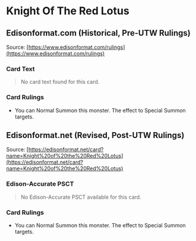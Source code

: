 # Knight Of The Red Lotus

## Edisonformat.com (Historical, Pre-UTW Rulings)

Source: [https://www.edisonformat.com/rulings](https://www.edisonformat.com/rulings)

### Card Text

> No card text found for this card.

### Card Rulings

*   You can Normal Summon this monster. The effect to Special Summon targets.

## Edisonformat.net (Revised, Post-UTW Rulings)

Source: [https://edisonformat.net/card?name=Knight%20of%20the%20Red%20Lotus](https://edisonformat.net/card?name=Knight%20of%20the%20Red%20Lotus)

### Edison-Accurate PSCT

> No Edison-Accurate PSCT available for this card.

### Card Rulings

*   You can Normal Summon this monster. The effect to Special Summon targets.
            